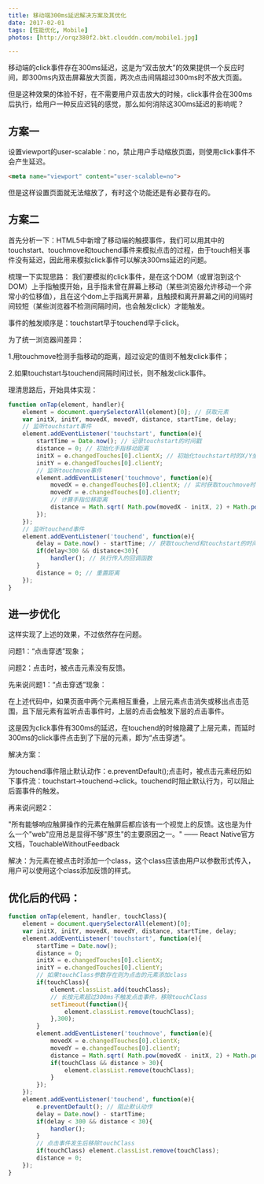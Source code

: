 ```yaml
---
title: 移动端300ms延迟解决方案及其优化
date: 2017-02-01
tags: [性能优化, Mobile]
photos: [http://orqz380f2.bkt.clouddn.com/mobile1.jpg]

---
```


移动端的click事件存在300ms延迟，这是为“双击放大”的效果提供一个反应时间，即300ms内双击屏幕放大页面，两次点击间隔超过300ms时不放大页面。

但是这种效果的体验不好，在不需要用户双击放大的时候，click事件会在300ms后执行，给用户一种反应迟钝的感觉，那么如何消除这300ms延迟的影响呢？

## 方案一

设置viewport的user-scalable：no，禁止用户手动缩放页面，则使用click事件不会产生延迟。

``` html
<meta name="viewport" content="user-scalable=no">
```

但是这样设置页面就无法缩放了，有时这个功能还是有必要存在的。

## 方案二

首先分析一下：HTML5中新增了移动端的触摸事件，我们可以用其中的touchstart、touchmove和touchend事件来模拟点击的过程，由于touch相关事件没有延迟，因此用来模拟click事件可以解决300ms延迟的问题。

梳理一下实现思路：
我们要模拟的click事件，是在这个DOM（或冒泡到这个DOM）上手指触摸开始，且手指未曾在屏幕上移动（某些浏览器允许移动一个非常小的位移值），且在这个dom上手指离开屏幕，且触摸和离开屏幕之间的间隔时间较短（某些浏览器不检测间隔时间，也会触发click）才能触发。

事件的触发顺序是：touchstart早于touchend早于click。

为了统一浏览器间差异：

1.用touchmove检测手指移动的距离，超过设定的值则不触发click事件；

2.如果touchstart与touchend间隔时间过长，则不触发click事件。

理清思路后，开始具体实现：


``` javascript
function onTap(element, handler){
    element = document.querySelectorAll(element)[0]; // 获取元素
    var initX, initY, movedX, movedY, distance, startTime, delay;
    // 监听touchstart事件
    element.addEventListener('touchstart', function(e){
        startTime = Date.now(); // 记录touchstart的时间戳
        distance = 0; // 初始化手指移动距离
        initX = e.changedTouches[0].clientX; // 初始化touchstart时的X/Y坐标
        initY = e.changedTouches[0].clientY;
        // 监听touchmove事件
        element.addEventListener('touchmove', function(e){
            movedX = e.changedTouches[0].clientX; // 实时获取touchmove时的X/Y坐标
            movedY = e.changedTouches[0].clientY;
            // 计算手指位移距离
            distance = Math.sqrt( Math.pow(movedX - initX, 2) + Math.pow(movedY - initY, 2) );
        });
    });
    // 监听touchend事件
    element.addEventListener('touchend', function(e){
        delay = Date.now() - startTime; // 获取touchend和touchstart的时间间隔
        if(delay<300 && distance<30){
            handler(); // 执行传入的回调函数
        }
        distance = 0; // 重置距离
    });
}
```

## 进一步优化

这样实现了上述的效果，不过依然存在问题。

问题1：“点击穿透”现象；

问题2：点击时，被点击元素没有反馈。

先来说问题1：“点击穿透”现象：

在上述代码中，如果页面中两个元素相互重叠，上层元素点击消失或移出点击范围，且下层元素有监听点击事件时，上层的点击会触发下层的点击事件。

这是因为click事件有300ms的延迟，在touchend的时候隐藏了上层元素，而延时300ms的click事件点击到了下层的元素，即为“点击穿透”。

解决方案：

为touchend事件阻止默认动作：e.preventDefault();点击时，被点击元素经历如下事件流：touchstart->touchend->click。touchend时阻止默认行为，可以阻止后面事件的触发。

再来说问题2：

"所有能够响应触屏操作的元素在触屏后都应该有一个视觉上的反馈。这也是为什么一个"web"应用总是显得不够"原生"的主要原因之一。" —— React Native官方文档，TouchableWithoutFeedback

解决：为元素在被点击时添加一个class，这个class应该由用户以参数形式传入，用户可以使用这个class添加反馈的样式。

## 优化后的代码：

``` javascript
function onTap(element, handler, touchClass){
    element = document.querySelectorAll(element)[0];
    var initX, initY, movedX, movedY, distance, startTime, delay;
    element.addEventListener('touchstart', function(e){
        startTime = Date.now();
        distance = 0;
        initX = e.changedTouches[0].clientX;
        initY = e.changedTouches[0].clientY;
        // 如果touchClass参数存在则为点击的元素添加class
        if(touchClass){
            element.classList.add(touchClass);
            // 长按元素超过300ms不触发点击事件，移除touchClass
            setTimeout(function(){
                element.classList.remove(touchClass);
            },300);
        }
        element.addEventListener('touchmove', function(e){
            movedX = e.changedTouches[0].clientX;
            movedY = e.changedTouches[0].clientY;
            distance = Math.sqrt( Math.pow(movedX - initX, 2) + Math.pow(movedY - initY, 2) );
            if(touchClass && distance > 30){
                element.classList.remove(touchClass);
            }
        });
    });
    element.addEventListener('touchend', function(e){
        e.preventDefault(); // 阻止默认动作
        delay = Date.now() - startTime;
        if(delay < 300 && distance < 30){
            handler();
        }
        // 点击事件发生后移除touchClass
        if(touchClass) element.classList.remove(touchClass);
        distance = 0;
    });
}
```
